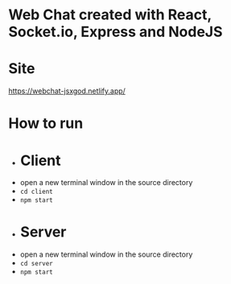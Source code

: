 # Web Chat created with React, Socket.io, Express and NodeJS

# Site
https://webchat-jsxgod.netlify.app/

# How to run
- # Client
- open a new terminal window in the source directory
- `cd client`
- `npm start`
- # Server
- open a new terminal window in the source directory
- `cd server`
- `npm start`
